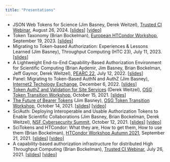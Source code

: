 ```yaml
---
title: "Presentations"
---
```


* JSON Web Tokens for Science (Jim Basney, Derek Weitzel), [Trusted CI Webinar](https://www.trustedci.org/webinars), August 26, 2024. [[slides](https://hdl.handle.net/2142/124057)] [[video](https://youtu.be/9DOIIjwVLSA)]
* Token Taxonomy (Brian Bockelman), [European HTCondor Workshop](https://indico.cern.ch/event/1274213/contributions/5571155/), September 19, 2023. [[slides](/European-HTCondor-Workshop-2023-Token-Taxonomy.pdf)]
* Migrating to Token-based Authorization: Experiences &amp; Lessons Learned (Jim Basney), Throughput Computing (HTC 23), July 11, 2023. [[slides](/htc23-basney.pdf)]
* A Lightweight End-to-End Capability-Based Authorization Environment for Scientific Computing (Brian Aydemir, Jim Basney, Brian Bockelman, Jeff Gaynor, Derek Weitzel), [PEARC 22](https://pearc.acm.org/pearc22/), July 12, 2022. [[slides](/PEARC22-Aydemir-Lightweight-Env.pdf)]
* Panel: Migrating to Token-Based AuthN and AuthZ (Jim Basney), [Internet2 Techology Exchange](https://internet2.edu/2022-technology-exchange/), December 6, 2022. [[slides](/TechEx22-Tokens-Basney.pptx)]
* [Token AuthZ and Validation for Site Services](https://indico.fnal.gov/event/50597/contributions/225904/) (Derek Weitzel), [OSG Token Transition Workshop](https://opensciencegrid.org/events/Token-Transition-Workshop/), October 15, 2021. [[slides](/20211015-Weitzel-OSG-Tokens.pdf)]
* [The Future of Bearer Tokens](https://indico.fnal.gov/event/50597/contributions/225838/) (Jim Basney), [OSG Token Transition Workshop](https://opensciencegrid.org/events/Token-Transition-Workshop/), October 14, 2021. [[slides](/20211014-Basney-OSG-Tokens.pdf)] [[video](https://youtu.be/eDHl6RNJDjA)]
* SciAuth: Deploying Interoperable and Usable Authorization Tokens to Enable Scientific Collaborations (Jim Basney, Brian Bockelman, Derek Weitzel), [NSF Cybersecurity Summit](https://www.trustedci.org/2021-summit-program), October 12, 2021. [[slides](/SciAuth-2021-NSF-Cybersecurity-Summit.pdf)] [[video](https://youtu.be/_gD4NZwN6p8)]
* SciTokens and HTCondor: What they are, How to get them, How to use them (Brian Bockelman), [HTCondor Workshop Autumn 2021](https://indico.cern.ch/event/1059494/), September 21, 2021. [[slides](https://indico.cern.ch/event/1059494/contributions/4532569/)] [[video](https://videos.cern.ch/record/2781829)]
* A capability-based authorization infrastructure for distributed High Throughput Computing (Brian Bockelman), [Trusted CI Webinar](https://www.trustedci.org/webinars), July 26, 2021. [[slides](https://hdl.handle.net/2142/110209)] [[video](https://youtu.be/VTnGuBL6PYI)]
